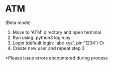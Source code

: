 # ATM
(Beta mode)
1. Move to 'ATM' directory and open terminal
2. Run using: python3 login.py
3. Login (default login: 'abc xyz', pin:'1234')
      Or
4. Create new user and repeat step 3



*Please issue errors encountered during process
